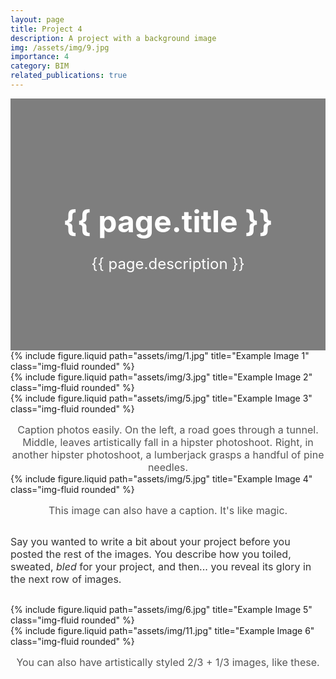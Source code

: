 ```yaml
---
layout: page
title: Project 4
description: A project with a background image
img: /assets/img/9.jpg
importance: 4
category: BIM
related_publications: true
---
```


<!-- Project Header with Background Image -->
<div class="project-header" style="background-image: url('{{ page.img }}');">
  <div class="overlay"></div>
  <div class="header-content">
    <h1>{{ page.title }}</h1>
    <p>{{ page.description }}</p>
  </div>
</div>

<!-- Project Images in a Clean Grid Layout -->
<div class="container mt-5">
  <div class="row">
    <div class="col-sm mt-3 mt-md-0">
      {% include figure.liquid path="assets/img/1.jpg" title="Example Image 1" class="img-fluid rounded" %}
    </div>
    <div class="col-sm mt-3 mt-md-0">
      {% include figure.liquid path="assets/img/3.jpg" title="Example Image 2" class="img-fluid rounded" %}
    </div>
    <div class="col-sm mt-3 mt-md-0">
      {% include figure.liquid path="assets/img/5.jpg" title="Example Image 3" class="img-fluid rounded" %}
    </div>
  </div>
  
  <!-- Caption for Images -->
  <div class="caption mt-4">
    Caption photos easily. On the left, a road goes through a tunnel. Middle, leaves artistically fall in a hipster photoshoot. Right, in another hipster photoshoot, a lumberjack grasps a handful of pine needles.
  </div>

  <!-- Another Row of Images -->
  <div class="row">
    <div class="col-sm mt-3 mt-md-0">
      {% include figure.liquid path="assets/img/5.jpg" title="Example Image 4" class="img-fluid rounded" %}
    </div>
  </div>

  <div class="caption mt-4">
    This image can also have a caption. It's like magic.
  </div>

  <!-- Text Between Images -->
  <div class="project-description mt-5">
    <p>Say you wanted to write a bit about your project before you posted the rest of the images. You describe how you toiled, sweated, <em>bled</em> for your project, and then... you reveal its glory in the next row of images.</p>
  </div>

  <!-- Final Row with Styled Images -->
  <div class="row justify-content-sm-center">
    <div class="col-sm-8 mt-3 mt-md-0">
      {% include figure.liquid path="assets/img/6.jpg" title="Example Image 5" class="img-fluid rounded" %}
    </div>
    <div class="col-sm-4 mt-3 mt-md-0">
      {% include figure.liquid path="assets/img/11.jpg" title="Example Image 6" class="img-fluid rounded" %}
    </div>
  </div>

  <div class="caption mt-4">
    You can also have artistically styled 2/3 + 1/3 images, like these.
  </div>
</div>

<style>
/* Minimal Styling for the Project Page */

/* Background Header */
.project-header {
  position: relative;
  background-size: cover;
  background-position: center;
  padding: 100px 0;
  color: white;
  text-align: center;
}

.project-header .overlay {
  position: absolute;
  top: 0;
  left: 0;
  width: 100%;
  height: 100%;
  background: rgba(0, 0, 0, 0.5);
}

.project-header .header-content {
  position: relative;
  z-index: 1;
}

.project-header h1 {
  font-size: 3rem;
  margin-bottom: 20px;
}

.project-header p {
  font-size: 1.5rem;
}

/* Image Gallery */
.img-fluid {
  width: 100%;
  height: auto;
}

.caption {
  font-size: 1rem;
  color: #555;
  text-align: center;
  margin-top: 15px;
}

.project-description {
  font-size: 1rem;
  margin: 30px 0;
  color: #333;
}

/* Mobile Responsiveness */
@media (max-width: 768px) {
  .project-header h1 {
    font-size: 2rem;
  }

  .project-header p {
    font-size: 1rem;
  }

  .row {
    display: block;
  }

  .row .col-sm {
    width: 100%;
    margin-bottom: 20px;
  }
}
</style>
